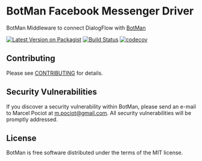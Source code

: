 # BotMan Facebook Messenger Driver

BotMan Middleware to connect DialogFlow with [BotMan](https://github.com/botman/botman)

[![Latest Version on Packagist](https://img.shields.io/packagist/v/botman/driver-facebook.svg?style=flat-square)](https://packagist.org/packages/botman/driver-facebook)
[![Build Status](https://travis-ci.org/botman/driver-facebook.svg?branch=master)](https://travis-ci.org/botman/driver-facebook)
[![codecov](https://codecov.io/gh/botman/driver-facebook/branch/master/graph/badge.svg)](https://codecov.io/gh/botman/driver-facebook)


## Contributing

Please see [CONTRIBUTING](CONTRIBUTING.md) for details.

## Security Vulnerabilities

If you discover a security vulnerability within BotMan, please send an e-mail to Marcel Pociot at m.pociot@gmail.com. All security vulnerabilities will be promptly addressed.

## License

BotMan is free software distributed under the terms of the MIT license.